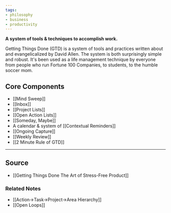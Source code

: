 ```yaml
---
tags:
- philosophy
- business
- productivity
---
```

**A system of tools & techniques to accomplish work.**

Getting Things Done (GTD) is a system of tools and practices written about and evangelicalized by David Allen. The system is both surprisingly simple and robust. It's been used as a life management technique by everyone from people who run Fortune 100 Companies, to students, to the humble soccer mom. 

## Core Components

- [[Mind Sweep]]
- [[Inbox]]
- [[Project Lists]]
- [[Open Action Lists]]
- [[Someday, Maybe]]
- A calendar & system of [[Contextual Reminders]]
- [[Ongoing Capture]]
- [[Weekly Review]]
- [[2 Minute Rule of GTD]]

---

## Source
- [[Getting Things Done The Art of Stress-Free Product]]

### Related Notes
- [[Action→Task→Project→Area Hierarchy]]
- [[Open Loops]]